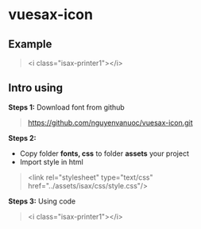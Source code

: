 # vuesax-icon

## Example  
> &lt;i class="isax-printer1"&gt;&lt;/i&gt;

## Intro using

**Steps 1:**
Download font from github 
> https://github.com/nguyenvanuoc/vuesax-icon.git

**Steps 2:**
* Copy folder **fonts, css** to folder **assets** your project 
* Import style in html 
> &lt;link rel="stylesheet" type="text/css" href="../assets/isax/css/style.css"/&gt;

**Steps 3:**
Using code 
> &lt;i class="isax-printer1"&gt;&lt;/i&gt;
